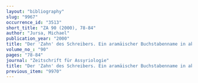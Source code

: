 ```yaml
---
layout: "bibliography"
slug: "9967"
occurrence_id: "3513"
short_title: "ZA 90 (2000), 78-84"
author: "Jursa, Michael"
publication_year: "2000"
title: "Der 'Zahn' des Schreibers. Ein aramäischer Buchstabenname in akkadischer Transkription"
volume_no_: "90"
pages: "78-84"
journal: "Zeitschrift für Assyriologie"
title: "Der 'Zahn' des Schreibers. Ein aramäischer Buchstabenname in akkadischer Transkription"
previous_item: "9970"
---
```


